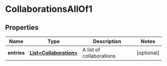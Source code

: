 

# CollaborationsAllOf1


## Properties

| Name | Type | Description | Notes |
|------------ | ------------- | ------------- | -------------|
|**entries** | [**List&lt;Collaboration&gt;**](Collaboration.md) | A list of collaborations |  [optional] |



